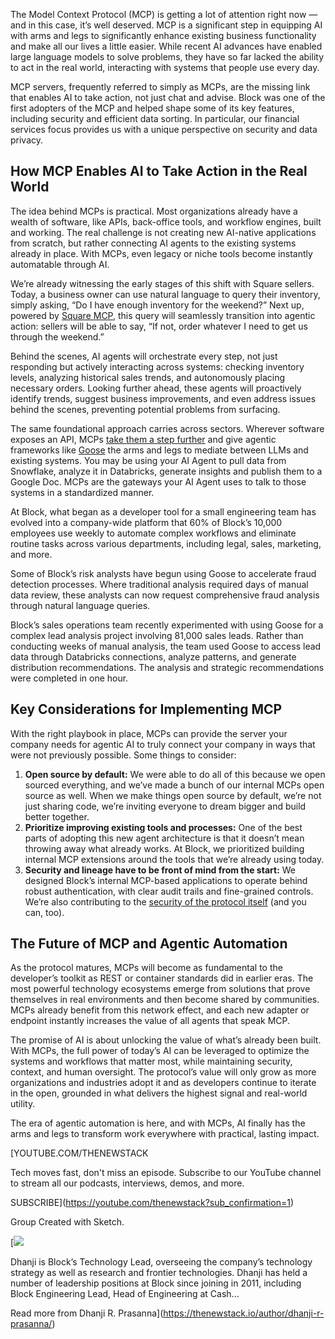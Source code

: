 The Model Context Protocol (MCP) is getting a lot of attention right now — and in this case, it’s well deserved. MCP is a significant step in equipping AI with arms and legs to significantly enhance existing business functionality and make all our lives a little easier. While recent AI advances have enabled large language models to solve problems, they have so far lacked the ability to act in the real world, interacting with systems that people use every day.

MCP servers, frequently referred to simply as MCPs, are the missing link that enables AI to take action, not just chat and advise. Block was one of the first adopters of the MCP and helped shape some of its key features, including security and efficient data sorting. In particular, our financial services focus provides us with a unique perspective on security and data privacy.

## How MCP Enables AI to Take Action in the Real World

The idea behind MCPs is practical. Most organizations already have a wealth of software, like APIs, back-office tools, and workflow engines, built and working. The real challenge is not creating new AI-native applications from scratch, but rather connecting AI agents to the existing systems already in place. With MCPs, even legacy or niche tools become instantly automatable through AI.

We’re already witnessing the early stages of this shift with Square sellers. Today, a business owner can use natural language to query their inventory, simply asking, “Do I have enough inventory for the weekend?” Next up, powered by [Square MCP,](https://developer.squareup.com/docs/mcp) this query will seamlessly transition into agentic action: sellers will be able to say, “If not, order whatever I need to get us through the weekend.”

Behind the scenes, AI agents will orchestrate every step, not just responding but actively interacting across systems: checking inventory levels, analyzing historical sales trends, and autonomously placing necessary orders. Looking further ahead, these agents will proactively identify trends, suggest business improvements, and even address issues behind the scenes, preventing potential problems from surfacing.

The same foundational approach carries across sectors. Wherever software exposes an API, MCPs [take them a step further](https://block.github.io/goose/blog/2025/04/22/mcp-is-rewriting-the-rules-of-api-integration) and give agentic frameworks like [Goose](https://block.github.io/goose/) the arms and legs to mediate between LLMs and existing systems. You may be using your AI Agent to pull data from Snowflake, analyze it in Databricks, generate insights and publish them to a Google Doc. MCPs are the gateways your AI Agent uses to talk to those systems in a standardized manner.

At Block, what began as a developer tool for a small engineering team has evolved into a company-wide platform that 60% of Block’s 10,000 employees use weekly to automate complex workflows and eliminate routine tasks across various departments, including legal, sales, marketing, and more.

Some of Block’s risk analysts have begun using Goose to accelerate fraud detection processes. Where traditional analysis required days of manual data review, these analysts can now request comprehensive fraud analysis through natural language queries.

Block’s sales operations team recently experimented with using Goose for a complex lead analysis project involving 81,000 sales leads. Rather than conducting weeks of manual analysis, the team used Goose to access lead data through Databricks connections, analyze patterns, and generate distribution recommendations. The analysis and strategic recommendations were completed in one hour.

## Key Considerations for Implementing MCP

With the right playbook in place, MCPs can provide the server your company needs for agentic AI to truly connect your company in ways that were not previously possible. Some things to consider:

1. **Open source by default:** We were able to do all of this because we open sourced everything, and we’ve made a bunch of our internal MCPs open source as well. When we make things open source by default, we’re not just sharing code, we’re inviting everyone to dream bigger and build better together.
2. **Prioritize improving existing tools and processes:** One of the best parts of adopting this new agent architecture is that it doesn’t mean throwing away what already works. At Block, we prioritized building internal MCP extensions around the tools that we’re already using today.
3. **Security and lineage have to be front of mind from the start:** We designed Block’s internal MCP-based applications to operate behind robust authentication, with clear audit trails and fine-grained controls. We’re also contributing to the [security of the protocol itself](https://block.github.io/goose/blog/2025/03/31/securing-mcp/) (and you can, too).

## The Future of MCP and Agentic Automation

As the protocol matures, MCPs will become as fundamental to the developer’s toolkit as REST or container standards did in earlier eras. The most powerful technology ecosystems emerge from solutions that prove themselves in real environments and then become shared by communities. MCPs already benefit from this network effect, and each new adapter or endpoint instantly increases the value of all agents that speak MCP.

The promise of AI is about unlocking the value of what’s already been built. With MCPs, the full power of today’s AI can be leveraged to optimize the systems and workflows that matter most, while maintaining security, context, and human oversight. The protocol’s value will only grow as more organizations and industries adopt it and as developers continue to iterate in the open, grounded in what delivers the highest signal and real-world utility.

The era of agentic automation is here, and with MCPs, AI finally has the arms and legs to transform work everywhere with practical, lasting impact.

[YOUTUBE.COM/THENEWSTACK

Tech moves fast, don't miss an episode. Subscribe to our YouTube
channel to stream all our podcasts, interviews, demos, and more.

SUBSCRIBE](https://youtube.com/thenewstack?sub_confirmation=1)

Group
Created with Sketch.

[![](https://thenewstack.io/wp-content/uploads/2025/08/8ef97401-dhanji-prasanna-600x600.png)

Dhanji is Block’s Technology Lead, overseeing the company’s technology strategy as well as research and frontier technologies. Dhanji has held a number of leadership positions at Block since joining in 2011, including Block Engineering Lead, Head of Engineering at Cash...

Read more from Dhanji R. Prasanna](https://thenewstack.io/author/dhanji-r-prasanna/)